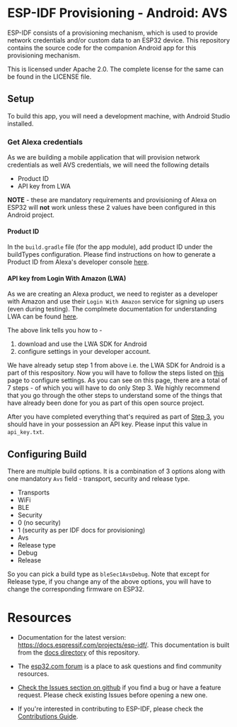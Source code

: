# ESP-IDF Provisioning - Android: AVS

ESP-IDF consists of a provisioning mechanism, which is used to provide network credentials and/or custom data to an ESP32 device.
This repository contains the source code for the companion Android app for this provisioning mechanism.

This is licensed under Apache 2.0. The complete license for the same can be found in the LICENSE file.

## Setup

To build this app, you will need a development machine, with Android Studio installed.

### Get Alexa credentials

As we are building a mobile application that will provision network credentials as well AVS credentials, we will need the following details

- Product ID
- API key from LWA

**NOTE** - these are mandatory requirements and provisioning of Alexa on ESP32 will **not** work unless these 2 values have been configured in this Android project.

#### Product ID
In the `build.gradle` file (for the app module), add product ID under the buildTypes configuration. Please find instructions on how to generate a Product ID from Alexa's developer console [here](https://github.com/alexa/avs-device-sdk/wiki/Create-Security-Profile).

#### API key from Login With Amazon (LWA)
As we are creating an Alexa product, we need to register as a developer with Amazon and use their `Login With Amazon` service for signing up users (even during testing). The complmete documentation for understanding LWA can be found [here](https://developer.amazon.com/docs/login-with-amazon/documentation-overview.html).

The above link tells you how to -

1. download and use the LWA SDK for Android 
2. configure settings in your developer account.

We have already setup step 1 from above i.e. the LWA SDK for Android is a part of this respository. Now you will have to follow the steps listed on [this](https://developer.amazon.com/docs/login-with-amazon/install-sdk-android.html) page to configure settings. As you can see on this page, there are a total of 7 steps - of which you will have to do only Step 3. We highly recommend that you go through the other steps to understand some of the things that have already been done for you as part of this open source project.

After you have completed everything that's required as part of [Step 3](https://developer.amazon.com/docs/login-with-amazon/register-android.html), you should have in your possession an API key. Please input this value in `api_key.txt`.

## Configuring Build

There are multiple build options. It is a combination of 3 options along with one mandatory `Avs` field - transport, security and release type.

- Transports 
 - WiFi
 - BLE
- Security
 - 0 (no security)
 - 1 (security as per IDF docs for provisioning)
- Avs
- Release type
 - Debug
 - Release

So you can pick a build type as `bleSec1AvsDebug`. Note that except for Release type, if you change any of the above options, you will have to change the corresponding firmware on ESP32.

# Resources

* Documentation for the latest version: https://docs.espressif.com/projects/esp-idf/. This documentation is built from the [docs directory](docs) of this repository.

* The [esp32.com forum](https://esp32.com/) is a place to ask questions and find community resources.

* [Check the Issues section on github](https://github.com/espressif/esp-idf/issues) if you find a bug or have a feature request. Please check existing Issues before opening a new one.

* If you're interested in contributing to ESP-IDF, please check the [Contributions Guide](https://docs.espressif.com/projects/esp-idf/en/latest/contribute/index.html).
